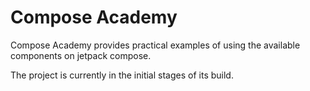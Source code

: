 
# Compose Academy

Compose Academy provides practical examples of using the available components on jetpack compose. 

The project is currently in the initial stages of its build.
